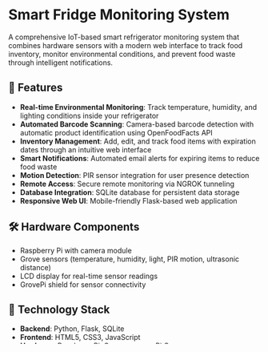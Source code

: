 # Smart Fridge Monitoring System

A comprehensive IoT-based smart refrigerator monitoring system that combines hardware sensors with a modern web interface to track food inventory, monitor environmental conditions, and prevent food waste through intelligent notifications.

## 🌟 Features

- **Real-time Environmental Monitoring**: Track temperature, humidity, and lighting conditions inside your refrigerator
- **Automated Barcode Scanning**: Camera-based barcode detection with automatic product identification using OpenFoodFacts API
- **Inventory Management**: Add, edit, and track food items with expiration dates through an intuitive web interface
- **Smart Notifications**: Automated email alerts for expiring items to reduce food waste
- **Motion Detection**: PIR sensor integration for user presence detection
- **Remote Access**: Secure remote monitoring via NGROK tunneling
- **Database Integration**: SQLite database for persistent data storage
- **Responsive Web UI**: Mobile-friendly Flask-based web application

## 🛠️ Hardware Components

- Raspberry Pi with camera module
- Grove sensors (temperature, humidity, light, PIR motion, ultrasonic distance)
- LCD display for real-time sensor readings
- GrovePi shield for sensor connectivity

## 🚀 Technology Stack

- **Backend**: Python, Flask, SQLite
- **Frontend**: HTML5, CSS3, JavaScript
- **Hardware**: Raspberry Pi, Grove sensors, Pi Camera
- **APIs**: OpenFoodFacts for product data
- **Communication**: NGROK for remote access, SMTP for notifications

├── temp/
│   ├── static/
│   │   ├── BACKGROUND.png
│   │   ├── settings.json
│   │   ├── smart_fridge.db
│   ├── templates/
│   │   ├── add_item.html
│   │   ├── base.html
│   │   ├── calendar.html
│   │   ├── edit_item.html
│   │   ├── email_setup.html
│   │   ├── home.html
│   │   ├── item_details.html
│   │   ├── items.html
│   │   ├── lookup_barcode.html
│   │   ├── scan_barcode.html
│   │   ├── settings.html
│   ├── app.py
│   ├── sendnotification.py
│
├── createdb.py
├── display.py
├── MasterSensorFile.py
├── openfoodfacts.py
├── readdb.py
├── README.md
├── requirements.txt
├── sendnotification.py


Prerequisites - software, libraries, frameworks

flask
flask-apschedular
flask-cors
grovepi
pandas
picamera
pillow
pyzbar
requests

OpenFoodFacts API
NGROK

Installation 

pip install -r requirements.txt

Install and set up NGROK - https://ngrok.com/downloads/linux

Set up the device by placing the camera, display and motion sensor outside of the refrigerator. The other sensors go inside the fridge for environmental tracking. 


Configuration - Environment Variables

Gmail App Password 




Running Instructions 

python3 MasterSensorFile.py
python3 temp/app.py
ngrok http 5000


Examples of output 

MasterSensorFile.py output
{"temperature": 30.0, "humidity": 0.0, "light_status": "On", "distance": 10, "pir_value": 1, "barcode_data": "No barcode found"}

app.py output
Started expiry notification scheduler
 * Serving Flask app "app" (lazy loading)
 * Environment: production
   WARNING: Do not use the development server in a production environment.
   Use a production WSGI server instead.
 * Debug mode: off
 * Running on http://0.0.0.0:5000/ (Press CTRL+C to quit)

ngrok output

ngrok                                                           (Ctrl+C to quit)
                                                                               
🛡️ Protect endpoints w/ IP Intelligence: https://ngrok.com/r/ipintel            
                                                                               
Session Status                online                                            
Account                       cardiffgroup24@gmail.com (Plan: Free)            
Version                       3.22.1                                            
Region                        Europe (eu)                                      
Web Interface                 http://127.0.0.1:4040                            
Forwarding                    https://6fcb-131-251-32-104.ngrok-free.app -> http
                                                                               
Connections                   ttl     opn     rt1     rt5     p50     p90      
                              0       0       0.00    0.00    0.00    0.00  



Third-Party Software and Frameworks

Flask - 3.1.0
Purpose: Web framework 
https://flask.palletsprojects.com/en/stable/

Flask-APScheduler 1.13.1
Purpose: Scheduler for running tasks
https://pypi.org/project/Flask-APScheduler/

Flask-CORS - 5.0.1
Purpose: Access for API
https://pypi.org/project/flask-cors/

GrovePi - 1.0.4
Purpose: Interaction with sensors 
https://pypi.org/project/grovepi/

NGROK - 3.x
Purpose: Shares the local flask server to the internet for remote access

OpenCV - 4.x
Purpose: Camera and barcode detection 
https://docs.opencv.org/

OpenFoodFacts API 
Purpose: Retrieves product data from barcode scanned
https://world.openfoodfacts.org/data

Pandas - 2.2.3
Purpose: Data Analysis
https://pypi.org/project/pandas/ 

picamera - 1.13
Purpose: Controls the Raspberry Pi Camera module
https://picamera.readthedocs.io/en/release-1.13/

pyzbar - 0.1.9
Purpose: Decode barcodes from images
https://pypi.org/project/pyzbar/

requests - 2.32.0
Purpose: Making HTTP requests to the OpenFoodFacts API
https://pypi.org/project/requests/

sqlite3 (built-in) - Python 3.x
Purpose: Local database management 
https://docs.python.org/3/library/sqlite3.html

smtplib (built-in) - Python 3.x
Purpose: Sending the email notifications 
https://docs.python.org/3/library/smtplib.html

time, os, datetime (built-in) - Python 3.x
Purpose: System operations and time handling
https://docs.python.org/3/


Troubleshooting

Flask server not accessible? 

Ensure NGROK is started with the correct port, run ngrok http 5000, and use the forwarded HTTPS URL shown in terminal.

Barcode not detected? 

The lighting may be poor. Make sure the barcode is clearly visible to the camera, well-lit and in focus. Follow the distance required on the LCD screen.

GrovePi sensor not responding? 

Double-check that the wiring and the port assignments in the code. Run GrovePi's update tool, grove_firmware_update

PiCamera not working? 

Run sudo raspi-config, enable the camera interface and reboot. Check camera wire is connected. 

Emails not sending? 

Check SMTP server settings, credentials and port.

Module not found?

Run pip install -r requirements.txt
